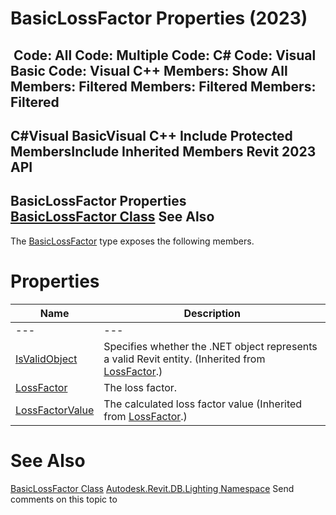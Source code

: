 # BasicLossFactor Properties (2023)

﻿
 Code: All Code: Multiple Code: C# Code: Visual Basic Code: Visual C++  Members: Show All Members: Filtered Members: Filtered Members: Filtered   
---  
C#Visual BasicVisual C++
Include Protected MembersInclude Inherited Members
Revit 2023 API  
---  
BasicLossFactor Properties  
[BasicLossFactor Class](4ae30f40-0afb-176a-1b90-61ac2ac2727f.md "BasicLossFactor Class") See Also  
---  
The [BasicLossFactor](4ae30f40-0afb-176a-1b90-61ac2ac2727f.md "BasicLossFactor Class") type exposes the following members.
# Properties
| Name | Description |
| --- | --- |
| --- | --- | --- |
| [IsValidObject](eac84ac8-d3e4-eb18-5f0c-c6c9da7ed5d4.md "IsValidObject Property") | Specifies whether the .NET object represents a valid Revit entity.  (Inherited from [LossFactor](23224470-b97a-7acc-8dbe-667086568b1c.md "LossFactor Class").) |
| [LossFactor](88f2e133-fe80-f35a-4e8f-e9c0870f5448.md "LossFactor Property") | The loss factor. |
| [LossFactorValue](91107a0f-67d6-730b-b36c-7856e044b405.md "LossFactorValue Property") | The calculated loss factor value  (Inherited from [LossFactor](23224470-b97a-7acc-8dbe-667086568b1c.md "LossFactor Class").) |

# See Also
[BasicLossFactor Class](4ae30f40-0afb-176a-1b90-61ac2ac2727f.md "BasicLossFactor Class")
[Autodesk.Revit.DB.Lighting Namespace](a6a04f07-7fd2-0a4e-12e7-01842ee6daaf.md "Autodesk.Revit.DB.Lighting Namespace")
Send comments on this topic to 
